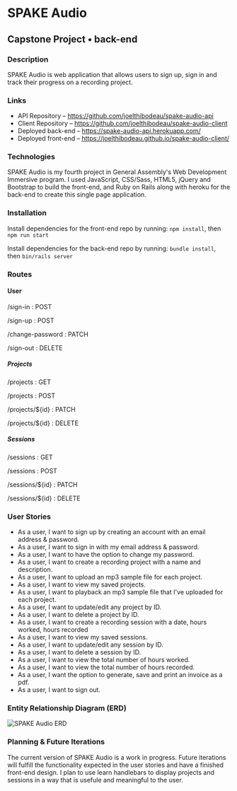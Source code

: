 # SPAKE Audio #

## Capstone Project • back-end ##

### Description ###

SPAKE Audio is web application that allows users to sign up, sign in and track
their progress on a recording project.

### Links ###

* API Repository – https://github.com/joelthibodeau/spake-audio-api
* Client Repository – https://github.com/joelthibodeau/spake-audio-client
* Deployed back-end – https://spake-audio-api.herokuapp.com/
* Deployed front-end – https://joelthibodeau.github.io/spake-audio-client/

### Technologies ###

SPAKE Audio is my fourth project in General Assembly's Web Development Immersive
program. I used JavaScript, CSS/Sass, HTML5, jQuery and Bootstrap to build the
front-end, and Ruby on Rails along with heroku for the back-end to create this
single page application.

### Installation ###

Install dependencies for the front-end repo by running:
```npm install```, then
```npm run start```

Install dependencies for the back-end repo by running:
```bundle install```, then
```bin/rails server```

### Routes ###

#### User ####

/sign-in : POST

/sign-up : POST

/change-password : PATCH

/sign-out : DELETE

##### Projects #####

/projects : GET

/projects : POST

/projects/${id} : PATCH

/projects/${id} : DELETE

##### Sessions #####

/sessions : GET

/sessions : POST

/sessions/${id} : PATCH

/sessions/${id} : DELETE


### User Stories ###

* As a user, I want to sign up by creating an account with an email address & password.
* As a user, I want to sign in with my email address & password.
* As a user, I want to have the option to change my password.
* As a user, I want to create a recording project with a name and description.
* As a user, I want to upload an mp3 sample file for each project.
* As a user, I want to view my saved projects.
* As a user, I want to playback an mp3 sample file that I've uploaded for each project.
* As a user, I want to update/edit any project by ID.
* As a user, I want to delete a project by ID.
* As a user, I want to create a recording session with a date, hours worked, hours recorded
* As a user, I want to view my saved sessions.
* As a user, I want to update/edit any session by ID.
* As a user, I want to delete a session by ID.
* As a user, I want to view the total number of hours worked.
* As a user, I want to view the total number of hours recorded.
* As a user, I want the option to generate, save and print an invoice as a pdf.
* As a user, I want to sign out.

### Entity Relationship Diagram (ERD) ###

![SPAKE Audio ERD](./images/spake-audio-erd.png)

### Planning & Future Iterations ###

The current version of SPAKE Audio is a work in progress. Future iterations
will fulfill the functionality expected in the user stories and have a finished
front-end design. I plan to use learn handlebars to display projects and
sessions in a way that is usefule and meaningful to the user.
